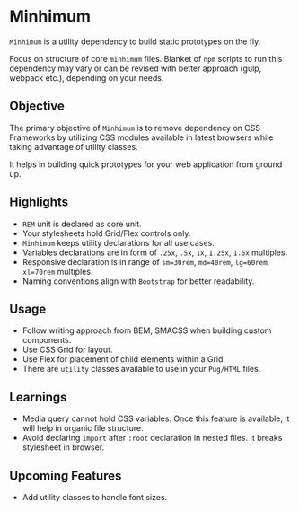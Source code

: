 # Minhimum

`Minhimum` is a utility dependency to build static prototypes on the fly.

Focus on structure of core `minhimum` files. Blanket of `npm` scripts to run this dependency may vary or can be revised with better approach (gulp, webpack etc.), depending on your needs.

## Objective

The primary objective of `Minhimum` is to remove dependency on CSS Frameworks by utilizing CSS modules available in latest browsers while taking advantage of utility classes.

It helps in building quick prototypes for your web application from ground up.

## Highlights

- `REM` unit is declared as core unit.
- Your stylesheets hold Grid/Flex controls only.
- `Minhimum` keeps utility declarations for all use cases.
- Variables declarations are in form of `.25x`, `.5x`, `1x`, `1.25x`, `1.5x` multiples.
- Responsive declaration is in range of `sm=30rem`, `md=40rem`, `lg=60rem`, `xl=70rem` multiples.
- Naming conventions align with `Bootstrap` for better readability.

## Usage

- Follow writing approach from BEM, SMACSS when building custom components.
- Use CSS Grid for layout.
- Use Flex for placement of child elements within a Grid.
- There are `utility` classes available to use in your `Pug/HTML` files.

## Learnings

- Media query cannot hold CSS variables. Once this feature is available, it will help in organic file structure.
- Avoid declaring `import` after `:root` declaration in nested files. It breaks stylesheet in browser.

## Upcoming Features

- Add utility classes to handle font sizes.
